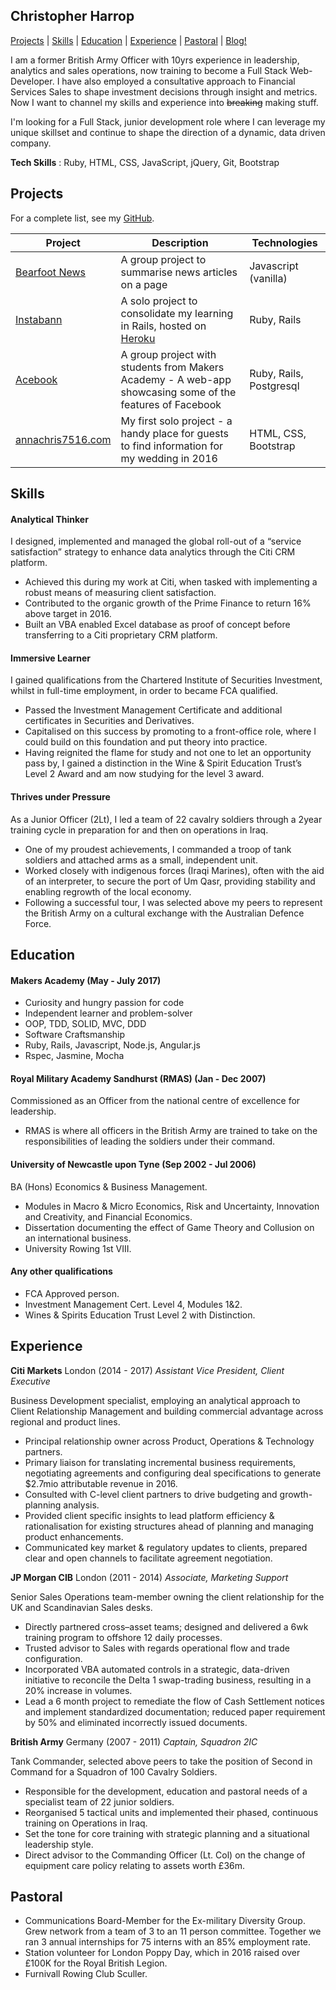 ## Christopher Harrop

[Projects](#projects)  |  [Skills](#skills)  |  [Education](#education)  |  [Experience](#experience)  |  [Pastoral](#pastoral) | [Blog!](https://bannastre.github.io)

I am a former British Army Officer with 10yrs experience in leadership, analytics and sales operations, now training to become a Full Stack Web-Developer. I have also employed a consultative approach to Financial Services Sales to shape investment decisions through insight and metrics. Now I want to channel my skills and experience into ~~breaking~~ making stuff.

I'm looking for a Full Stack, junior development role where I can leverage my unique skillset and continue to shape the direction of a dynamic, data driven company.

**Tech Skills** : Ruby, HTML, CSS, JavaScript, jQuery, Git, Bootstrap

## Projects

For a complete list, see my [GitHub](https://github.com/bannastre?tab=repositories).

| Project           | Description | Technologies |
|---                |---          |---           |
| [Bearfoot News](https://github.com/bannastre/bearfoot-news)  | A group project to summarise news articles on a page  |  Javascript (vanilla)  |
| [Instabann](https://github.com/bannastre/instagram-challenge)  | A solo project to consolidate my learning in Rails, hosted on [Heroku](https://instabann.herokuapp.com/)  | Ruby, Rails  |  
| [Acebook](https://tranquil-reef-45735.herokuapp.com)  | A group project with students from Makers Academy - A web-app showcasing some of the features of Facebook  | Ruby, Rails, Postgresql  |
|[annachris7516.com](http://www.annachris7516.com)  | My first solo project - a handy place for guests to find information for my wedding in 2016 | HTML, CSS, Bootstrap  |

## Skills

#### Analytical Thinker

I designed, implemented and managed the global roll-out of a “service satisfaction” strategy to enhance data analytics through the Citi CRM platform.

- Achieved this during my work at Citi, when tasked with implementing a robust means of measuring client satisfaction.
- Contributed to the organic growth of the Prime Finance to return 16% above target in 2016.
- Built an VBA enabled Excel database as proof of concept before transferring to a Citi proprietary CRM platform.

#### Immersive Learner

I gained qualifications from the Chartered Institute of Securities Investment, whilst in full-time employment, in order to became FCA qualified.

- Passed the Investment Management Certificate and additional certificates in Securities and Derivatives.
- Capitalised on this success by promoting to a front-office role, where I could build on this foundation and put theory into practice.
- Having reignited the flame for study and not one to let an opportunity pass by, I gained a distinction in the Wine & Spirit Education Trust’s Level 2 Award and am now studying for the level 3 award.

#### Thrives under Pressure

As a Junior Officer (2Lt), I led a team of 22 cavalry soldiers through a 2year training cycle in preparation for and then on operations in Iraq.

- One of my proudest achievements, I commanded a troop of tank soldiers and attached arms as a small, independent unit.
- Worked closely with indigenous forces (Iraqi Marines), often with the aid of an interpreter, to secure the port of Um Qasr, providing stability and enabling regrowth of the local economy.
- Following a successful tour, I was selected above my peers to represent the British Army on a cultural exchange with the Australian Defence Force.

## Education

#### Makers Academy (May - July 2017)

- Curiosity and hungry passion for code
- Independent learner and problem-solver
- OOP, TDD, SOLID, MVC, DDD
- Software Craftsmanship
- Ruby, Rails, Javascript, Node.js, Angular.js
- Rspec, Jasmine, Mocha

#### Royal Military Academy Sandhurst (RMAS) (Jan - Dec 2007)

Commissioned as an Officer from the national centre of excellence for leadership.
- RMAS is where all officers in the British Army are trained to take on the responsibilities of leading the soldiers under their command.

#### University of Newcastle upon Tyne  (Sep 2002 - Jul 2006)

BA (Hons) Economics & Business Management.
- Modules in Macro & Micro Economics, Risk and Uncertainty, Innovation and Creativity, and Financial Economics.
- Dissertation documenting the effect of Game Theory and Collusion on an international business.
- University Rowing 1st VIII.

#### Any other qualifications
- FCA Approved person.
- Investment Management Cert. Level 4, Modules 1&2.
- Wines & Spirits Education Trust Level 2 with Distinction.

## Experience
**Citi Markets** London (2014 - 2017)
*Assistant Vice President, Client Executive*

Business Development specialist, employing an analytical approach to Client Relationship Management and building commercial advantage across regional and product lines.
- Principal relationship owner across Product, Operations & Technology partners.
- Primary liaison for translating incremental business requirements, negotiating agreements and configuring deal specifications to generate $2.7mio attributable revenue in 2016.
- Consulted with C-level client partners to drive budgeting and growth-planning analysis.
- Provided client specific insights to lead platform efficiency & rationalisation for existing structures ahead of planning and managing product enhancements.
- Communicated key market & regulatory updates to clients, prepared clear and open channels to facilitate agreement negotiation.

**JP Morgan CIB** London (2011 - 2014)
*Associate, Marketing Support*

Senior Sales Operations team-member owning the client relationship for the UK and Scandinavian Sales desks.
- Directly partnered cross–asset teams; designed and delivered a 6wk training program to offshore 12 daily processes.
- Trusted advisor to Sales with regards operational flow and trade configuration.
- Incorporated VBA automated controls in a strategic, data-driven initiative to reconcile
the Delta 1 swap-trading business, resulting in a 20% increase in volumes.
- Lead a 6 month project to remediate the flow of Cash Settlement notices and
implement standardized documentation; reduced paper requirement by 50% and eliminated incorrectly issued documents.

**British Army** Germany (2007 - 2011)
*Captain, Squadron 2IC*

Tank Commander, selected above peers to take the position of Second in Command for a Squadron of 100 Cavalry Soldiers.
- Responsible for the development, education and pastoral needs of a specialist team of 22 junior soldiers.
- Reorganised 5 tactical units and implemented their phased, continuous training on Operations in Iraq.
- Set the tone for core training with strategic planning and a situational leadership style.
- Direct advisor to the Commanding Officer (Lt. Col) on the change of equipment care policy relating to assets worth £36m.

## Pastoral
- Communications Board-Member for the Ex-military Diversity Group. Grew network from a team of 3 to an 11 person committee. Together we ran 3 annual internships for 75 interns with an 85% employment rate.
- Station volunteer for London Poppy Day, which in 2016 raised over £100K for the Royal British Legion.
- Furnivall Rowing Club Sculler.
